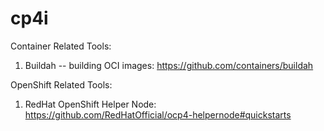 # cp4i
Container Related Tools:
1. Buildah -- building OCI images: https://github.com/containers/buildah

OpenShift Related Tools:
1. RedHat OpenShift Helper Node: https://github.com/RedHatOfficial/ocp4-helpernode#quickstarts
